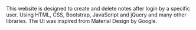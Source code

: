 This website is designed to create and delete notes after login by a specific user. Using HTML, CSS, Bootstrap, JavaScript and jQuery and many other libraries. The UI was inspired from Material Design by Google.
